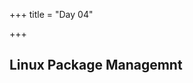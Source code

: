 +++
title = "Day 04"

+++
 ## Linux Package Managemnt
 ##  









































































































































































































































































































